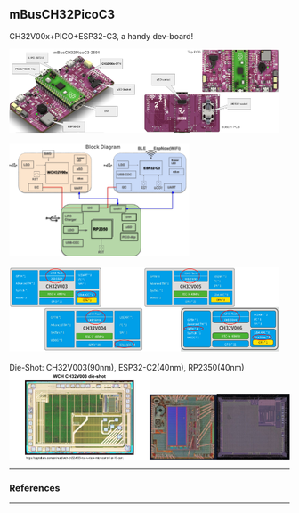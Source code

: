 ## mBusCH32PicoC3
CH32V00x+PICO+ESP32-C3, a handy dev-board!

<img src="PIC/mBusCh32PicoC3_iso.png" width=48%><img src="PIC/mBusCh32PicoC3_TopBot.png" width=48%> <br>
<br>
<img src="PIC/mBusCh32PicoC3_BlockDiag.png" width=64%> <br>
<br>
<img src="PIC/mBusCh32PicoC3_003004.png" width=48%><img src="PIC/mBusCh32PicoC3_005006.png" width=48%> <br>
<br>
Die-Shot: CH32V003(90nm), ESP32-C2(40nm), RP2350(40nm) <br>
<img src="PIC/mBusCh32PicoC3_003Die.png" width=50%><img src="PIC/ESP32-C2-40nm.jpg" width=24%><img src="PIC/RP2350-40nm.jpg" width=26%> <br>

---
### References
---
